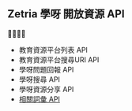 ## Zetria 學呀 開放資源 API
💛💚💙💜 
   - 教育資源平台列表 API
   - 教育資源平台搜尋URI API
   - 學呀問題回報 API
   - 學呀搜尋 API
   - 學呀資源分享 API
   - [相關詞彙 API](./related-terms.md)
  
  
